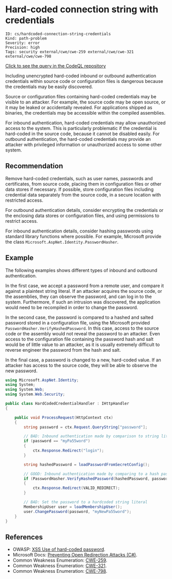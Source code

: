 # Hard-coded connection string with credentials

```
ID: cs/hardcoded-connection-string-credentials
Kind: path-problem
Severity: error
Precision: high
Tags: security external/cwe/cwe-259 external/cwe/cwe-321 external/cwe/cwe-798

```
[Click to see the query in the CodeQL repository](https://github.com/github/codeql/tree/main/csharp/ql/src/Security%20Features/CWE-798/HardcodedConnectionString.ql)

Including unencrypted hard-coded inbound or outbound authentication credentials within source code or configuration files is dangerous because the credentials may be easily discovered.

Source or configuration files containing hard-coded credentials may be visible to an attacker. For example, the source code may be open source, or it may be leaked or accidentally revealed. For applications shipped as binaries, the credentials may be accessible within the compiled assemblies.

For inbound authentication, hard-coded credentials may allow unauthorized access to the system. This is particularly problematic if the credential is hard-coded in the source code, because it cannot be disabled easily. For outbound authentication, the hard-coded credentials may provide an attacker with privileged information or unauthorized access to some other system.


## Recommendation
Remove hard-coded credentials, such as user names, passwords and certificates, from source code, placing them in configuration files or other data stores if necessary. If possible, store configuration files including credential data separately from the source code, in a secure location with restricted access.

For outbound authentication details, consider encrypting the credentials or the enclosing data stores or configuration files, and using permissions to restrict access.

For inbound authentication details, consider hashing passwords using standard library functions where possible. For example, Microsoft provide the class `Microsoft.AspNet.Identity.PasswordHasher`.


## Example
The following examples shows different types of inbound and outbound authentication.

In the first case, we accept a password from a remote user, and compare it against a plaintext string literal. If an attacker acquires the source code, or the assemblies, they can observe the password, and can log in to the system. Furthermore, if such an intrusion was discovered, the application would need to be recompiled in order to change the password.

In the second case, the password is compared to a hashed and salted password stored in a configuration file, using the Microsoft provided `PasswordHasher.VerifyHashedPassword`. In this case, access to the source code or the assembly would not reveal the password to an attacker. Even access to the configuration file containing the password hash and salt would be of little value to an attacker, as it is usually extremely difficult to reverse engineer the password from the hash and salt.

In the final case, a password is changed to a new, hard-coded value. If an attacker has access to the source code, they will be able to observe the new password.


```csharp
using Microsoft.AspNet.Identity;
using System;
using System.Web;
using System.Web.Security;

public class HardCodedCredentialHandler : IHttpHandler
{

    public void ProcessRequest(HttpContext ctx)
    {
        string password = ctx.Request.QueryString["password"];

        // BAD: Inbound authentication made by comparison to string literal
        if (password == "myPa55word")
        {
            ctx.Response.Redirect("login");
        }

        string hashedPassword = loadPasswordFromSecretConfig();

        // GOOD: Inbound authentication made by comparing to a hash password from a config
        if (PasswordHasher.VerifyHashedPassword(hashedPassword, password))
        {
            ctx.Response.Redirect(VALID_REDIRECT);
        }

        // BAD: Set the password to a hardcoded string literal
        MembershipUser user = loadMembershipUser();
        user.ChangePassword(password, "myNewPa55word");
    }
}

```

## References
* OWASP: [XSS Use of hard-coded password](https://www.owasp.org/index.php/Use_of_hard-coded_password).
* Microsoft Docs: [Preventing Open Redirection Attacks (C#)](https://docs.microsoft.com/en-us/aspnet/mvc/overview/security/preventing-open-redirection-attacks).
* Common Weakness Enumeration: [CWE-259](https://cwe.mitre.org/data/definitions/259.html).
* Common Weakness Enumeration: [CWE-321](https://cwe.mitre.org/data/definitions/321.html).
* Common Weakness Enumeration: [CWE-798](https://cwe.mitre.org/data/definitions/798.html).